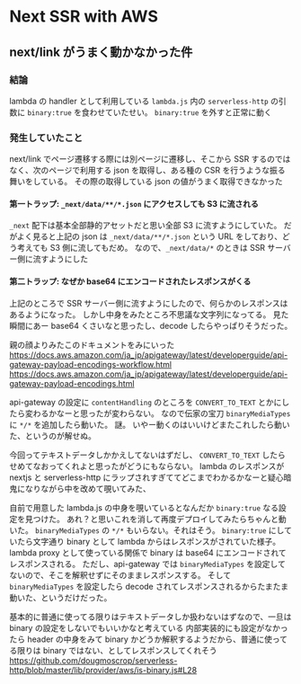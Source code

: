 # Next SSR with AWS

## next/link がうまく動かなかった件

### 結論

lambda の handler として利用している `lambda.js` 内の `serverless-http` の引数に `binary:true` を食わせていたせい。
`binary:true` を外すと正常に動く

### 発生していたこと

next/link でページ遷移する際には別ページに遷移し、そこから SSR するのではなく、次のページで利用する json を取得し、ある種の CSR を行うような振る舞いをしている。
その際の取得している json の値がうまく取得できなかった

#### 第一トラップ: `_next/data/**/*.json` にアクセスしても S3 に流される

`_next` 配下は基本全部静的アセットだと思い全部 S3 に流すようにしていた。
だがよく見ると上記の json は `_next/data/**/*.json` という URL をしており、どう考えても S3 側に流してもだめ。
なので、`_next/data/*` のときは SSR サーバー側に流すようにした

#### 第二トラップ: なぜか base64 にエンコードされたレスポンスがくる

上記のところで SSR サーバー側に流すようにしたので、何らかのレスポンスはあるようになった。
しかし中身をみたところ不思議な文字列になってる。
見た瞬間にあー base64 くさいなと思ったし、decode したらやっぱりそうだった。

親の顔よりみたこのドキュメントをみにいった
https://docs.aws.amazon.com/ja_jp/apigateway/latest/developerguide/api-gateway-payload-encodings-workflow.html
https://docs.aws.amazon.com/ja_jp/apigateway/latest/developerguide/api-gateway-payload-encodings.html

api-gateway の設定に `contentHandling` のところを `CONVERT_TO_TEXT` とかにしたら変わるかなーと思ったが変わらない。
なので伝家の宝刀 `binaryMediaTypes` に `*/*` を追加したら動いた。
謎。
いやー動くのはいいけどまたこれしたら動いた、というのが解せぬ。

今回ってテキストデータしかかえしてないはずだし、 `CONVERT_TO_TEXT` したらせめてなおってくれよと思ったがどうにもならない。
lambda のレスポンスが nextjs と serverless-http にラップされすぎててどこまでわかるかなーと疑心暗鬼になりながら中を改めて覗いてみた、

自前で用意した lambda.js の中身を覗いているとなんだか `binary:true` なる設定を見つけた。
あれ？と思いこれを消して再度デプロイしてみたらちゃんと動いた。
`binaryMediaTypes` の `*/*` もいらない。それはそう。
`binary:true` にしていたら文字通り binary として lambda からはレスポンスがされていた様子。
lambda proxy として使っている関係で binary は base64 にエンコードされてレスポンスされる。
ただし、api-gateway では `binaryMediaTypes` を設定してないので、そこを解釈せずにそのままレスポンスする。
そして `binaryMediaTypes` を設定したら decode されてレスポンスされるからたまたま動いた、というだけだった。

基本的に普通に使ってる限りはテキストデータしか扱わないはずなので、一旦は binary の設定をしないでもいいかなと考えている
内部実装的にも設定がなかったら header の中身をみて binary かどうか解釈するようだから、普通に使ってる限りは binary ではない、としてレスポンスしてくれそう
https://github.com/dougmoscrop/serverless-http/blob/master/lib/provider/aws/is-binary.js#L28
